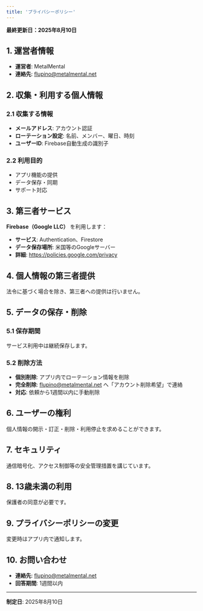```yaml
---
title: 'プライバシーポリシー'
---
```


**最終更新日：2025年8月10日**

## 1. 運営者情報
- **運営者**: MetalMental
- **連絡先**: flupino@metalmental.net

## 2. 収集・利用する個人情報

### 2.1 収集する情報
- **メールアドレス**: アカウント認証
- **ローテーション設定**: 名前、メンバー、曜日、時刻
- **ユーザーID**: Firebase自動生成の識別子

### 2.2 利用目的
- アプリ機能の提供
- データ保存・同期
- サポート対応

## 3. 第三者サービス
**Firebase（Google LLC）** を利用します：
- **サービス**: Authentication、Firestore
- **データ保存場所**: 米国等のGoogleサーバー
- **詳細**: https://policies.google.com/privacy

## 4. 個人情報の第三者提供
法令に基づく場合を除き、第三者への提供は行いません。

## 5. データの保存・削除

### 5.1 保存期間
サービス利用中は継続保存します。

### 5.2 削除方法
- **個別削除**: アプリ内でローテーション情報を削除
- **完全削除**: flupino@metalmental.net へ「アカウント削除希望」で連絡
- **対応**: 依頼から1週間以内に手動削除

## 6. ユーザーの権利
個人情報の開示・訂正・削除・利用停止を求めることができます。

## 7. セキュリティ
通信暗号化、アクセス制御等の安全管理措置を講じています。

## 8. 13歳未満の利用
保護者の同意が必要です。

## 9. プライバシーポリシーの変更
変更時はアプリ内で通知します。

## 10. お問い合わせ
- **連絡先**: flupino@metalmental.net
- **回答期間**: 1週間以内

---
**制定日**: 2025年8月10日